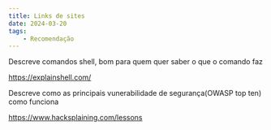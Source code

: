 ```yaml
---
title: Links de sites
date: 2024-03-20
tags:
    - Recomendação
---
```


Descreve comandos shell, bom para quem quer saber o que o comando faz

https://explainshell.com/

Descreve como as principais vunerabilidade de segurança(OWASP top ten) como funciona

https://www.hacksplaining.com/lessons
